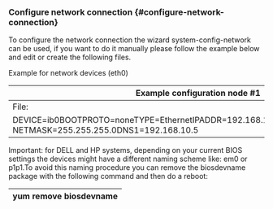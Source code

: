 ### Configure network connection {#configure-network-connection}

To configure the network connection the wizard system-config-network can be used, if you want to do it manually please follow the example below and edit or create the following files.

Example for network devices (eth0)

| Example configuration node #1 | Example configuration node #2 |
| --- | --- |
| File: | File:/etc/sysconfig/network-scripts/ifcfg-eth0 |
| DEVICE=ib0BOOTPROTO=noneTYPE=EthernetIPADDR=192.168.10.10GATEWAY=192.168.10.5           NETMASK=255.255.255.0DNS1=192.168.10.5 | DEVICE=ib0BOOTPROTO=noneTYPE=EthernetIPADDR=192.168.10.20GATEWAY=192.168.10.10       NETMASK=255.255.255.0DNS1=192.168.10.11 |

Important: for DELL and HP systems, depending on your current BIOS settings the devices might have a different naming scheme like: em0 or p1p1.To avoid this naming procedure you can remove the biosdevname package with the following command and then do a reboot:

| yum remove biosdevname |
| --- |